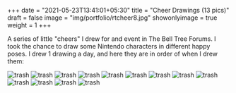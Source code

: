 +++
date = "2021-05-23T13:41:01+05:30"
title = "Cheer Drawings (13 pics)"
draft = false
image = "img/portfolio/rtcheer8.jpg"
showonlyimage = true
weight = 1
+++

A series of little "cheers" I drew for and event in The Bell Tree Forums. I took the chance to draw some Nintendo characters in different happy poses. I drew 1 drawing a day, and here they are in order of when I drew them:

![trash](/img/portfolio/rtcheer1.jpg)
![trash](/img/portfolio/rtcheer2.jpg)
![trash](/img/portfolio/rtcheer3.jpg)
![trash](/img/portfolio/rtcheer4.jpg)
![trash](/img/portfolio/rtcheer5.jpg)
![trash](/img/portfolio/rtcheer6.jpg)
![trash](/img/portfolio/rtcheer7.jpg)
![trash](/img/portfolio/rtcheer8.jpg)
![trash](/img/portfolio/rtcheer9.jpg)
![trash](/img/portfolio/rtcheer10.jpg)
![trash](/img/portfolio/rtcheer11.jpg)
![trash](/img/portfolio/rtcheer12.jpg)
![trash](/img/portfolio/rtcheer13.jpg)
